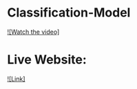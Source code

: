﻿# Classification-Model
[![Watch the video]](https://youtu.be/-f4jJ3KFUBw)

# Live Website:
[![Link]](https://classification-model-omega.vercel.app/)
